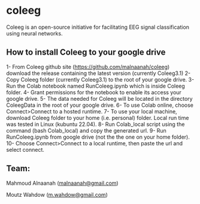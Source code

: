 # coleeg
Coleeg is an open-source initiative for facilitating EEG signal classification using neural networks.

## How to install Coleeg to your google drive
  1- From Coleeg github site (https://github.com/malnaanah/coleeg) download the release containing the latest version (currently Coleeg3.1)
  2- Copy Coleeg folder (currently Coleeg3.1) to the root of your google drive.
  3- Run the Colab notebook named RunColeeg.ipynb which is inside Coleeg folder.
  4- Grant permissions for the notebook to enable its access your google drive.
  5- The data needed for Coleeg will be located in the directory ColeegData in the root of your google drive.
  6- To use Colab online, choose Connect>Connect to a hosted runtime.
  7- To use your local machine, download Coleeg folder to your home (i.e. personal) folder.
     Local run time was tested in Linux (kubuntu 22.04).
  8- Run Colab_local script using the command (bash Colab_local) and copy the generated url.
  9- Run RunColeeg.ipynb from google drive (not the the one on your home folder).
  10- Choose Connect>Connect to a local runtime, then paste the url and select connect.

## Team:

Mahmoud Alnaanah (malnaanah@gmail.com)

Moutz Wahdow (m.wahdow@gmail.com)
